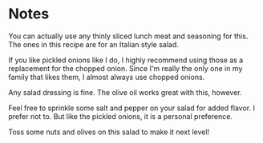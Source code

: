 # Notes

You can actually use any thinly sliced lunch meat and seasoning for this. The ones in this recipe are for an Italian style salad.

If you like pickled onions like I do, I highly recommend using those as a replacement for the chopped onion. Since I'm really the only one in my family that likes them, I almost always use chopped onions.

Any salad dressing is fine. The olive oil works great with this, however.

Feel free to sprinkle some salt and pepper on your salad for added flavor. I prefer not to. But like the pickled onions, it is a personal preference.

Toss some nuts and olives on this salad to make it next level!
